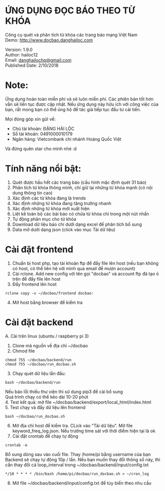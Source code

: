 # ỨNG DỤNG ĐỌC BÁO THEO TỪ KHÓA
Công cụ quét và phân tích từ khóa các trang báo mạng Việt Nam  
Demo: http://www.docbao.danghailoc.com

Version: 1.9.0  
Author: hailoc12  
Email: danghailochp@gmail.com  
Published Date: 2/10/2018  

# Note:
Ứng dụng hoàn toàn miễn phí và sẽ luôn miễn phí. Các phiên bản tốt hơn vẫn sẽ liên tục được cập nhật. Nếu ứng dụng này hữu ích với công việc của bạn, rất mong bạn có thể ủng hộ để tác giả tiếp tục đầu tư cải tiến.

Mọi đóng góp xin gửi về:
- Chủ tài khoản: ĐẶNG HẢI LỘC
- Số tài khoản: 0491000010179
- Ngân hàng: Vietcombank chi nhánh Hoàng Quốc Việt 

Và đừng quên star cho mình nhé :d

# Tính năng nổi bật:
1. Quét được hầu hết các trang báo (cấu hình mặc định quét 31 báo)
2. Phân tích từ khóa thông minh, chỉ giữ lại những từ khóa mạnh (có nội dung thông tin cao)
3. Xác định các từ khóa đang là trends
4. Xác định những từ khóa đang tăng trưởng nhanh
5. Xác định những từ khóa mới xuất hiện
6. Liệt kê toàn bộ các bài báo có chứa từ khóa chỉ trong một nút nhấn
7. Tự động phân mục cho từ khóa
8. Download dữ liệu báo chí dưới dạng excel để phân tích bổ sung
9. Data mở dưới dạng json (click vào mục Tải dữ liệu)

# Cài đặt frontend
1. Chuẩn bị host php, tạo tài khoản ftp để đẩy file lên host (nếu bạn không có host, có thể liên hệ với mình qua email để mượn account)
2. Cài rclone. Add new config với tên gọi "docbao" và account ftp đã tạo ỏ trên để đẩy file lên host
3. Đẩy frontend lên host
~~~~
rclone copy -v ~/docbao/frontend docbao:
~~~~
4. Mở host bằng browser để kiểm tra

# Cài đặt backend
A. Cài trên linux (ubuntu / raspberry pi 3)
1. Clone mã nguồn về địa chỉ ~/docbao
2. Chmod file
~~~~
chmod 755 ~/docbao/backend/run
chmod 755 ~/docbao/run_docbao.sh
~~~~
3. Chạy quét dữ liệu lần đầu: 
~~~~
bash ~/docbao/backend/run
~~~~
Nếu báo lỗi thiếu thư viện thì sử dụng pip3 để cài bổ sung  
Quá trình chạy có thể kéo dài 10-20 phút  
4. Test kết quả: mở file ~/docbao/backend/export/local_html/index.html  
5. Test chạy và đẩy dữ liệu lên frontend  
~~~~
bash ~/docbao/run_docbao.sh
~~~~
6. Mở địa chỉ host để kiểm tra. CLick vào "Tải dữ liệu". Mở file keyword_freq_log.json. Nếu trường time sát với thời điểm hiện tại là ok
7. Cài đặt crontab để chạy tự động
~~~~
crontab -e
~~~~
Bổ sung dòng sau vào cuối file. Thay /home/pi bằng username của bạn
Backend sẽ chạy tự động 10p / lần. Nếu bạn muốn thay đổi thông số này, thì cần thay đổi cả loop_interval trong ~/docbao/backend/input/config.txt
~~~~
*/10 * * * * /bin/bash /home/pi/docbao/run_docbao.sh > ~/cron_log
~~~~
8. Mở file ~/docbao/backend/input/config.txt để tùy biến theo nhu cầu



